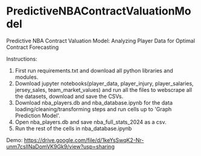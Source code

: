 # PredictiveNBAContractValuationModel
Predictive NBA Contract Valuation Model: Analyzing Player Data for Optimal Contract Forecasting

Instructions: 

1. First run requirements.txt and download all python libraries and modules. 
2. Download jupyter notebooks(player_data, player_injury, player_salaries, jersey_sales, team_market_values) and run all the files to webscrape all the datasets, download and save the CSVs.  
3. Download nba_players.db and nba_database.ipynb for the data loading/cleaning/transforming steps and run cells up to 'Graph Prediction Model'.
4. Open nba_players.db and save nba_full_stats_2024 as a csv.
5. Run the rest of the cells in nba_database.ipynb

Demo: https://drive.google.com/file/d/1keYsSwqK2-Nr-unm7csllNaDomVK9Gk9/view?usp=sharing 
   
